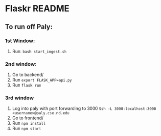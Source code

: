 # Flaskr README

## To run off Paly: 

### 1st Window: 
1. Run: `bash start_ingest.sh`

### 2nd window: 
1. Go to backend/ 
2. Run `export FLASK_APP=api.py` 
3. Run `flask run` 

### 3rd window 
1. Log into paly with port forwarding to 3000 
  `Ssh -L 3000:localhost:3000 <username>@paly.cse.nd.edu`
2. Go to frontend/ 
3. Run `npm install` 
4. Run `npm start` 
